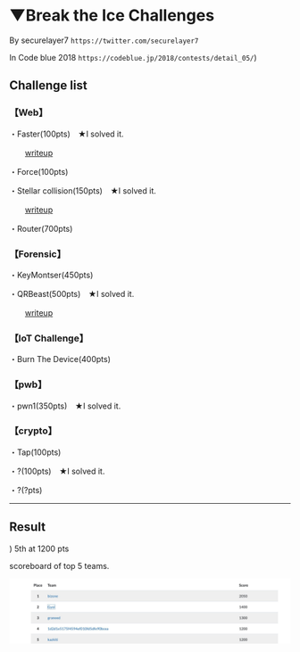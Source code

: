 # ▼Break the Ice Challenges

By securelayer7 `https://twitter.com/securelayer7`

In Code blue 2018 `https://codeblue.jp/2018/contests/detail_05/`)

## Challenge list

### 【Web】

・Faster(100pts)　★I solved it.

　　[writeup](/faster(web:100pts).md)


・Force(100pts)

・Stellar collision(150pts)　★I solved it.

　　[writeup](/Stellar%20collision(web:150pts).md)

・Router(700pts)

### 【Forensic】

・KeyMontser(450pts)

・QRBeast(500pts)　★I solved it.

　　[writeup](/QRBeast(Forensic:500pts).md)

### 【IoT Challenge】

・Burn The Device(400pts)

### 【pwb】

・pwn1(350pts)　★I solved it.

### 【crypto】

・Tap(100pts)

・?(100pts)　★I solved it.

・?(?pts)

---

## Result
)
5th at 1200 pts

scoreboard of top 5 teams.

<img src="bset5.jpg"></img>
